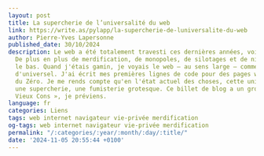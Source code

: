 ```yaml
---
layout: post
title: La supercherie de l’universalité du web
link: https://write.as/pylapp/la-supercherie-de-luniversalite-du-web
author: Pierre-Yves Lapersonne
published_date: 30/10/2024
description: Le web a été totalement travesti ces dernières années, voire décennies.
  De plus en plus de merdification, de monopoles, de silotages et de nivellement par
  le bas. Quand j'étais gamin, je voyais le web – au sens large – comme quelque chose
  d'universel. J'ai écrit mes premières lignes de code pour des pages web via le Site
  du Zéro. Je me rends compte qu'en l'état actuel des choses, cette universalité est
  une supercherie, une fumisterie grotesque. Ce billet de blog a un gros côté « Team
  Vieux Cons », je préviens.
language: fr
categories: Liens
tags: web internet navigateur vie-privée merdification
og-tags: web internet navigateur vie-privée merdification
permalink: "/:categories/:year/:month/:day/:title/"
date: '2024-11-05 20:55:44 +0100'
---
```

